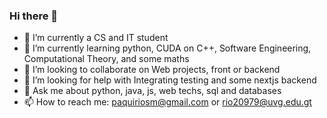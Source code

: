 ### Hi there 👋

- 🔭 I’m currently a CS and IT student
- 🌱 I’m currently learning python, CUDA on C++, Software Engineering, Computational Theory, and some maths
- 👯 I’m looking to collaborate on Web projects, front or backend
- 🤔 I’m looking for help with Integrating testing and some nextjs backend
- 💬 Ask me about python, java, js, web techs, sql and databases
- 📫 How to reach me: paquiriosm@gmail.com or rio20979@uvg.edu.gt

